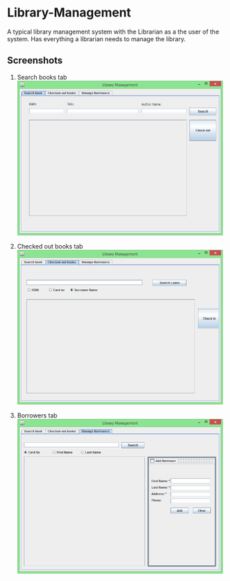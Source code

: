 Library-Management
==================

A typical library management system with the Librarian as a the user of the system. Has everything a librarian needs to manage the library.

Screenshots
-----------
1. Search books tab
![alt tag](https://raw.githubusercontent.com/poojankhanpara/Library-Management/master/img/l1.PNG)

2. Checked out books  tab
![alt tag](https://raw.githubusercontent.com/poojankhanpara/Library-Management/master/img/l2.PNG)

3. Borrowers tab
![alt tag](https://raw.githubusercontent.com/poojankhanpara/Library-Management/master/img/l3.PNG)
